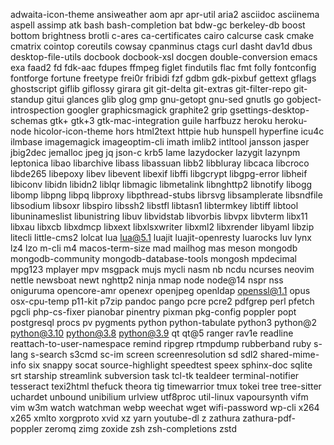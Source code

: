 adwaita-icon-theme
ansiweather
aom
apr
apr-util
aria2
asciidoc
asciinema
aspell
assimp
atk
bash
bash-completion
bat
bdw-gc
berkeley-db
boost
bottom
brightness
brotli
c-ares
ca-certificates
cairo
calcurse
cask
cmake
cmatrix
cointop
coreutils
cowsay
cpanminus
ctags
curl
dasht
dav1d
dbus
desktop-file-utils
docbook
docbook-xsl
docgen
double-conversion
emacs
exa
faad2
fd
fdk-aac
fdupes
ffmpeg
figlet
findutils
flac
fmt
folly
fontconfig
fontforge
fortune
freetype
frei0r
fribidi
fzf
gdbm
gdk-pixbuf
gettext
gflags
ghostscript
giflib
giflossy
girara
git
git-delta
git-extras
git-filter-repo
git-standup
gitui
glances
glib
glog
gmp
gnu-getopt
gnu-sed
gnutls
go
gobject-introspection
googler
graphicsmagick
graphite2
grip
gsettings-desktop-schemas
gtk+
gtk+3
gtk-mac-integration
guile
harfbuzz
heroku
heroku-node
hicolor-icon-theme
hors
html2text
httpie
hub
hunspell
hyperfine
icu4c
ilmbase
imagemagick
imageoptim-cli
imath
imlib2
intltool
jansson
jasper
jbig2dec
jemalloc
jpeg
jq
json-c
krb5
lame
lazydocker
lazygit
lazynpm
leptonica
libao
libarchive
libass
libassuan
libb2
libbluray
libcaca
libcroco
libde265
libepoxy
libev
libevent
libexif
libffi
libgcrypt
libgpg-error
libheif
libiconv
libidn
libidn2
liblqr
libmagic
libmetalink
libnghttp2
libnotify
libogg
libomp
libpng
libpq
libproxy
libpthread-stubs
librsvg
libsamplerate
libsndfile
libsodium
libsoxr
libspiro
libssh2
libstfl
libtasn1
libtermkey
libtiff
libtool
libuninameslist
libunistring
libuv
libvidstab
libvorbis
libvpx
libvterm
libx11
libxau
libxcb
libxdmcp
libxext
libxlsxwriter
libxml2
libxrender
libyaml
libzip
litecli
little-cms2
lolcat
lua
lua@5.1
luajit
luajit-openresty
luarocks
luv
lynx
lz4
lzo
m-cli
m4
macos-term-size
mad
mailhog
mas
meson
mongodb
mongodb-community
mongodb-database-tools
mongosh
mpdecimal
mpg123
mplayer
mpv
msgpack
mujs
mycli
nasm
nb
ncdu
ncurses
neovim
nettle
newsboat
newt
nghttp2
ninja
nmap
node
node@14
nspr
nss
oniguruma
opencore-amr
openexr
openjpeg
openldap
openssl@1.1
opus
osx-cpu-temp
p11-kit
p7zip
pandoc
pango
pcre
pcre2
pdfgrep
perl
pfetch
pgcli
php-cs-fixer
pianobar
pinentry
pixman
pkg-config
poppler
popt
postgresql
procs
pv
pygments
python
python-tabulate
python3
python@2
python@3.10
python@3.8
python@3.9
qt
qt@5
ranger
rav1e
readline
reattach-to-user-namespace
remind
ripgrep
rtmpdump
rubberband
ruby
s-lang
s-search
s3cmd
sc-im
screen
screenresolution
sd
sdl2
shared-mime-info
six
snappy
socat
source-highlight
speedtest
speex
sphinx-doc
sqlite
srt
starship
streamlink
subversion
task
tcl-tk
tealdeer
terminal-notifier
tesseract
texi2html
thefuck
theora
tig
timewarrior
tmux
tokei
tree
tree-sitter
uchardet
unbound
unibilium
urlview
utf8proc
util-linux
vapoursynth
vifm
vim
w3m
watch
watchman
webp
weechat
wget
wifi-password
wp-cli
x264
x265
xmlto
xorgproto
xvid
xz
yarn
youtube-dl
z
zathura
zathura-pdf-poppler
zeromq
zimg
zoxide
zsh
zsh-completions
zstd
